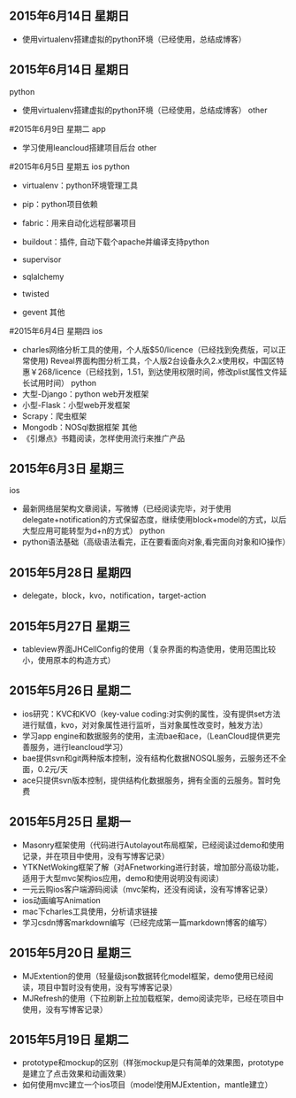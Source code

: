 <ul id="tree" class="ztree"></ul>
<article class='markdown-body'>
<br/><br/><br/><br/>
      







# 2015年6月14日 星期日 

* 使用virtualenv搭建虚拟的python环境（已经使用，总结成博客）

# 2015年6月14日 星期日

python
* 使用virtualenv搭建虚拟的python环境（已经使用，总结成博客）
other

#2015年6月9日 星期二 
app
* 学习使用leancloud搭建项目后台
other

#2015年6月5日 星期五 
ios
python

* virtualenv：python环境管理工具

* pip：python项目依赖 

* fabric：用来自动化远程部署项目

* buildout：插件, 自动下载个apache并编译支持python

* supervisor

* sqlalchemy

* twisted

* gevent
其他

#2015年6月4日 星期四 
ios

* charles网络分析工具的使用，个人版$50/licence（已经找到免费版，可以正常使用)
Reveal界面构图分析工具，个人版2台设备永久2.x使用权，中国区特惠￥268/licence（已经找到，1.51，到达使用权限时间，修改plist属性文件延长试用时间）
python
* 大型-Django：python web开发框架
* 小型-Flask：小型web开发框架
* Scrapy：爬虫框架
* Mongodb：NOSql数据框架
其他
* 《引爆点》书籍阅读，怎样使用流行来推广产品

# 2015年6月3日 星期三 
ios
* 最新网络层架构文章阅读，写微博（已经阅读完毕，对于使用delegate+notification的方式保留态度，继续使用block+model的方式，以后大型应用可能转型为d+n的方式）
python
* python语法基础（高级语法看完，正在要看面向对象,看完面向对象和IO操作）

# 2015年5月28日 星期四 
* delegate，block，kvo，notification，target-action

# 2015年5月27日 星期三 
* tableview界面JHCellConfig的使用（复杂界面的构造使用，使用范围比较小，使用原本的构造方式）

# 2015年5月26日 星期二 
* ios研究：KVC和KVO（key-value coding:对实例的属性，没有提供set方法进行赋值，kvo，对对象属性进行监听，当对象属性改变时，触发方法）
* 学习app engine和数据服务的使用，主流bae和ace，（LeanCloud提供更完善服务，进行leancloud学习）
* bae提供svn和git两种版本控制，没有结构化数据NOSQL服务，云服务还不全面，0.2元/天
* ace只提供svn版本控制，提供结构化数据服务，拥有全面的云服务。暂时免费

# 2015年5月25日 星期一 
* Masonry框架使用（代码进行Autolayout布局框架，已经阅读过demo和使用记录，并在项目中使用，没有写博客记录）
* YTKNetWoking框架了解（对AFnetworking进行封装，增加部分高级功能，适用于大型mvc架构ios应用，demo和使用说明没有阅读）
* 一元云购ios客户端源码阅读（mvc架构，还没有阅读，没有写博客记录）
* ios动画编写Animation
* mac下charles工具使用，分析请求链接
* 学习csdn博客markdown编写（已经完成第一篇markdown博客的编写）



# 2015年5月20日 星期三 

* MJExtention的使用（轻量级json数据转化model框架，demo使用已经阅读，项目中暂时没有使用，没有写博客记录）
* MJRefresh的使用（下拉刷新上拉加载框架，demo阅读完毕，已经在项目中使用，没有写博客记录）

# 2015年5月19日 星期二 
* prototype和mockup的区别（样张mockup是只有简单的效果图，prototype是建立了点击效果和动画效果）
* 如何使用mvc建立一个ios项目（model使用MJExtention，mantle建立）



</article>


<script type="text/javascript" src="http://i5ting.github.io/git-quick-start/preview/js/jquery-1.10.2.min.js"></script>
<script type="text/javascript" src="http://i5ting.github.io/git-quick-start/preview/js/jquery.ztree.all-3.5.min.js"></script>
<script type="text/javascript" src="http://i5ting.github.io/git-quick-start/preview/js/jquery.ztree_toc.js"></script>
<SCRIPT type="text/javascript" >
			<!--
			$(document).ready(function(){
				$('#tree').ztree_toc({
					is_auto_number:true,
					documment_selector:'.markdown-body',
					ztreeStyle: {
						width:'260px',
						overflow: 'auto',
						position: 'fixed',
						'z-index': 2147483647,
						border: '0px none',
						left: '0px',
						top: '0px'
					}
				});
			});
			//-->
			</SCRIPT>

